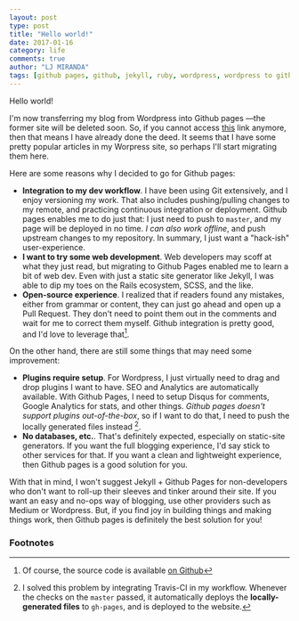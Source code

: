 ```yaml
---
layout: post
type: post
title: "Hello world!"
date: 2017-01-16
category: life
comments: true
author: "LJ MIRANDA"
tags: [github pages, github, jekyll, ruby, wordpress, wordpress to github pages]
---
```


Hello world! 

I'm now transferring my blog from Wordpress into Github pages &mdash;the former
site will be deleted soon. So, if you cannot access
[this](https://ljvmiranda.wordpress.com) link anymore, then that means I have
already done the deed. It seems that I have some pretty popular articles in my
Worpress site, so perhaps I'll start migrating them here.

Here are some reasons why I decided to go for Github pages:

- **Integration to my dev workflow**. I have been using Git extensively, and I
    enjoy versioning my work. That also includes pushing/pulling changes to my
    remote, and practicing continuous integration or deployment. Github pages
    enables me to do just that: I just need to push to `master`, and my page
    will be deployed in no time. *I can also work offline*, and push upstream
    changes to my repository. In summary, I just want a "hack-ish" user-experience.
- **I want to try some web development**. Web developers may scoff at what they
    just read, but migrating to Github Pages enabled me to learn a bit of web
    dev. Even with just a static site generator like Jekyll, I was able to dip
    my toes on the Rails ecosystem, SCSS, and the like.
- **Open-source experience**. I realized that if readers found any mistakes,
    either from grammar or content, they can just go ahead and open up a Pull Request. 
    They don't need to point them out in the comments and wait for me to
    correct them myself. Github integration is pretty good, and I'd love to
    leverage that[^1].

On the other hand, there are still some things that may need some improvement:

- **Plugins require setup**. For Wordpress, I just virtually need to
    drag and drop plugins I want to have. SEO and Analytics are automatically
    available. With Github Pages, I need to setup Disqus for comments, Google 
    Analytics for stats, and other things. *Github pages doesn't support
    plugins out-of-the-box*, so if I want to do that, I need to push the
    locally generated files instead [^2].
- **No databases, etc.**. That's definitely expected, especially on static-site
    generators. If you want the full blogging experience, I'd say stick to
    other services for that. If you want a clean and lightweight experience,
    then Github pages is a good solution for you.

With that in mind, I won't suggest Jekyll + Github Pages for non-developers who
don't want to roll-up their sleeves and tinker around their site. If you want
an easy and no-ops way of blogging, use other providers such as Medium or
Wordpress. But, if you find joy in building things and making things work, then
Github pages is definitely the best solution for you!

### Footnotes
[^1]: Of course, the source code is available [on Github](https://github.com/ljvmiranda921/ljvmiranda921.github.io)
[^2]: I solved this problem by integrating Travis-CI in my workflow. Whenever the checks on the `master` passed, it automatically deploys the **locally-generated files** to `gh-pages`, and is deployed to the website.
